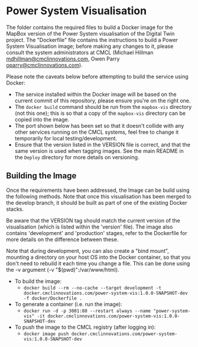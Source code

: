 # Power System Visualisation

The folder contains the required files to build a Docker image for the MapBox version of the Power System visualisation of the Digital Twin project. The "Dockerfile" file contains the instructions to build a Power System Visualisation image; before making any changes to it, please consult the system administrators at CMCL (Michael Hillman <mdhillman@cmclinnovations.com>, Owen Parry <oparry@cmclinnovations.com>).

Please note the caveats below before attempting to build the service using Docker:

* The service installed within the Docker image will be based on the current commit of this repository, please ensure you're on the right one.
* The `docker build` command should be run from the `mapbox-vis` directory (not this one); this is so that a copy of the `mapbox-vis` directory can be copied into the image.
* The port shown below has been set so that it doesn't collide with any other services running on the CMCL systems, feel free to change it temporarily for local testing/development.
* Ensure that the version listed in the VERSION file is correct, and that the same version is used when tagging images. See the main README in the `Deploy` directory for more details on versioning.
	
	
## Building the Image

Once the requirements have been addressed, the Image can be build using the following methods. Note that once this visualisation has been merged to the develop branch, it should be built as part of one of the existing Docker stacks.

Be aware that the VERSION tag should match the current version of the visualisation (which is listed within the 'version' file). The image also contains 'development' and 'production' stages, refer to the Dockerfile for more details on the difference between these.

Note that during development, you can also create a "bind mount", mounting a directory on your host OS into the Docker container, so that you don't need to rebuild it each time you change a file. This can be done using the -v argument (-v "$(pwd)":/var/www/html).

+ To build the image:
  + `docker build --rm --no-cache --target development -t docker.cmclinnovations.com/power-system-vis:1.0.0-SNAPSHOT-dev -f docker/Dockerfile .`
+ To generate a container (i.e. run the image):
  + `docker run -d -p 3001:80 --restart always --name "power-system-vis" -it docker.cmclinnovations.com/power-system-vis:1.0.0-SNAPSHOT-dev`
+ To push the image to the CMCL registry (after logging in):
  + `docker image push docker.cmclinnovations.com/power-system-vis:1.0.0-SNAPSHOT-dev`